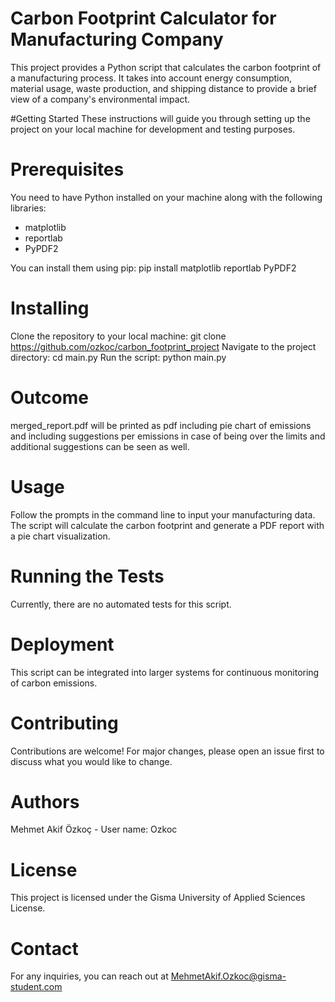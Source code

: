 # Carbon Footprint Calculator for Manufacturing Company
This project provides a Python script that calculates the carbon footprint of a manufacturing process. It takes into account energy consumption, material usage, waste production, and shipping distance to provide a brief view of a company's environmental impact.

#Getting Started
These instructions will guide you through setting up the project on your local machine for development and testing purposes.

# Prerequisites
You need to have Python installed on your machine along with the following libraries:
- matplotlib
- reportlab
- PyPDF2

You can install them using pip:
pip install matplotlib reportlab PyPDF2

# Installing
Clone the repository to your local machine:
git clone https://github.com/ozkoc/carbon_footprint_project
Navigate to the project directory:
cd main.py
Run the script:
python main.py

# Outcome
merged_report.pdf will be printed as pdf including pie chart of emissions and including suggestions per emissions in case of being over the limits and additional suggestions can be seen as well.

# Usage
Follow the prompts in the command line to input your manufacturing data. The script will calculate the carbon footprint and generate a PDF report with a pie chart visualization.

# Running the Tests
Currently, there are no automated tests for this script.

# Deployment
This script can be integrated into larger systems for continuous monitoring of carbon emissions.

# Contributing
Contributions are welcome! For major changes, please open an issue first to discuss what you would like to change.

# Authors
Mehmet Akif Özkoç - User name: Ozkoc

# License
This project is licensed under the Gisma University of Applied Sciences License.

# Contact
For any inquiries, you can reach out at MehmetAkif.Ozkoc@gisma-student.com
